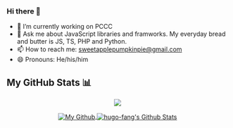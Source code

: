 ### Hi there 👋

<!--
**hugo-fang/hugo-fang** is a ✨ _special_ ✨ repository because its `README.md` (this file) appears on your GitHub profile.

Here are some ideas to get you started:

- 🔭 I’m currently working on ...
- 🌱 I’m currently learning ...
- 👯 I’m looking to collaborate on ...
- 🤔 I’m looking for help with ...
- 💬 Ask me about ...
- 📫 How to reach me: ...
- 😄 Pronouns: ...
- ⚡ Fun fact: ...
-->

- 🔭 I’m currently working on PCCC
- 💬 Ask me about JavaScript libraries and framworks. My everyday bread and butter is JS, TS, PHP and Python.
- 📫 How to reach me: sweetapplepumpkinpie@gmail.com
- 😄 Pronouns: He/his/him

## My GitHub Stats 📊
<p align="center">
	<a href="https://github.com/hugo-fang">
		<img align="center" src="https://github-profile-trophy.vercel.app/?username=hugo-fang&title=MultiLanguage,Commits,Stars,Followers,Organizations,Repositories" />
	</a>
</p>
<p align="center">
	<a href="https://github.com/hugo-fang">
		<img align="center" src="https://github-readme-stats-git-masterrstaa-rickstaa.vercel.app/api/top-langs/?username=hugo-fang&theme=dracula&langs_count=8&layout=compact&card_width=260&hide=html,scss,makefile,css,less" alt="My Github" />
	</a>
	<a href="https://github.com/hugo-fang">
		<img align="center" src="https://github-readme-stats-git-masterrstaa-rickstaa.vercel.app/api?username=hugo-fang&show_icons=true&count_private=true&include_all_commits=true&line_height=25&theme=dracula" alt="hugo-fang's Github Stats" />
	</a>
</p>

